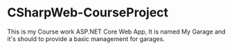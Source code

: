 # CSharpWeb-CourseProject

This is my Course work ASP.NET Core Web App, It is named My Garage and it's should to provide a basic management for garages.
